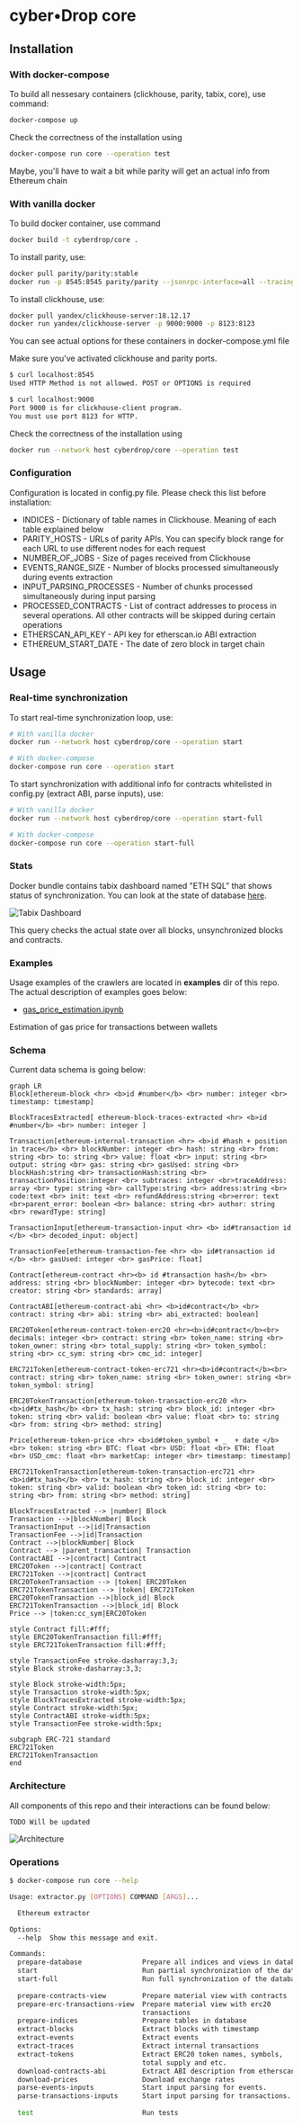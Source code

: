 # cyber•Drop core

## Installation

### With docker-compose

To build all nessesary containers (clickhouse, parity, tabix, core), use command:
```bash
docker-compose up
```

Check the correctness of the installation using
```bash
docker-compose run core --operation test
```

Maybe, you'll have to wait a bit while parity will get an actual info from Ethereum chain

### With vanilla docker

To build docker container, use command

```bash
docker build -t cyberdrop/core .
```

To install parity, use:

```bash
docker pull parity/parity:stable
docker run -p 8545:8545 parity/parity --jsonrpc-interface=all --tracing=on
```

To install clickhouse, use:

```bash
docker pull yandex/clickhouse-server:18.12.17
docker run yandex/clickhouse-server -p 9000:9000 -p 8123:8123 
```

You can see actual options for these containers in docker-compose.yml file

Make sure you've activated clickhouse and parity ports. 

```bash
$ curl localhost:8545
Used HTTP Method is not allowed. POST or OPTIONS is required

$ curl localhost:9000
Port 9000 is for clickhouse-client program.
You must use port 8123 for HTTP.
```

Check the correctness of the installation using

```bash
docker run --network host cyberdrop/core --operation test
```

### Configuration

Configuration is located in config.py file. Please check this list before installation:
- INDICES - Dictionary of table names in Clickhouse. Meaning of each table explained below
- PARITY_HOSTS - URLs of parity APIs. You can specify block range for each URL to use different nodes for each request
- NUMBER_OF_JOBS - Size of pages received from Clickhouse
- EVENTS_RANGE_SIZE - Number of blocks processed simultaneously during events extraction
- INPUT_PARSING_PROCESSES - Number of chunks processed simultaneously during input parsing
- PROCESSED_CONTRACTS - List of contract addresses to process in several operations. All other contracts will be skipped during certain operations
- ETHERSCAN_API_KEY - API key for etherscan.io ABI extraction
- ETHEREUM_START_DATE - The date of zero block in target chain

## Usage

### Real-time synchronization

To start real-time synchronization loop, use:
```bash
# With vanilla docker
docker run --network host cyberdrop/core --operation start

# With docker-compose
docker-compose run core --operation start
```

To start synchronization with additional info for contracts whitelisted in config.py (extract ABI, parse inputs), use:
```bash
# With vanilla docker
docker run --network host cyberdrop/core --operation start-full

# With docker-compose
docker-compose run core --operation start-full
```

### Stats

Docker bundle contains tabix dashboard named "ETH SQL" that shows status of synchronization. You can look at the state of database [here](http://localhost:8080).

![Tabix Dashboard](./images/tabix.png)

This query checks the actual state over all blocks, unsynchronized blocks and contracts.

### Examples

Usage examples of the crawlers are located in **examples** dir of this repo. The actual description of examples goes below:
- [gas_price_estimation.ipynb](https://gitlab.com/cyberdrop/core/blob/docker_compose/examples/gas_price_estimation.ipynb)

Estimation of gas price for transactions between wallets

### Schema

Current data schema is going below:

```mermaid
graph LR
Block[ethereum-block <hr> <b>id #number</b> <br> number: integer <br> timestamp: timestamp]

BlockTracesExtracted[ ethereum-block-traces-extracted <hr> <b>id #number</b> <br> number: integer ]

Transaction[ethereum-internal-transaction <hr> <b>id #hash + position in trace</b> <br> blockNumber: integer <br> hash: string <br> from: string <br> to: string <br> value: float <br> input: string <br> output: string <br> gas: string <br> gasUsed: string <br> blockHash:string <br> transactionHash:string <br> transactionPosition:integer <br> subtraces: integer <br>traceAddress: array <br> type: string <br> callType:string <br> address:string <br> code:text <br> init: text <br> refundAddress:string <br>error: text <br>parent_error: boolean <br> balance: string <br> author: string <br> rewardType: string]

TransactionInput[ethereum-transaction-input <hr> <b> id#transaction id </b> <br> decoded_input: object]

TransactionFee[ethereum-transaction-fee <hr> <b> id#transaction id </b> <br> gasUsed: integer <br> gasPrice: float]

Contract[ethereum-contract <hr><b> id #transaction hash</b> <br>  address: string <br> blockNumber: integer <br> bytecode: text <br> creator: string <br> standards: array]

ContractABI[ethereum-contract-abi <hr> <b>id#contract</b> <br> contract: string <br> abi: string <br> abi_extracted: boolean]

ERC20Token[ethereum-contract-token-erc20 <hr><b>id#contract</b><br> decimals: integer <br> contract: string <br> token_name: string <br> token_owner: string <br> total_supply: string <br> token_symbol: string <br> cc_sym: string <br> cmc_id: integer]

ERC721Token[ethereum-contract-token-erc721 <hr><b>id#contract</b><br> contract: string <br> token_name: string <br> token_owner: string <br> token_symbol: string]

ERC20TokenTransaction[ethereum-token-transaction-erc20 <hr> <b>id#tx_hash</b> <br> tx_hash: string <br> block_id: integer <br> token: string <br> valid: boolean <br> value: float <br> to: string <br> from: string <br> method: string]

Price[ethereum-token-price <hr> <b>id#token_symbol + _  + date </b><br> token: string <br> BTC: float <br> USD: float <br> ETH: float <br> USD_cmc: float <br> marketCap: integer <br> timestamp: timestamp]

ERC721TokenTransaction[ethereum-token-transaction-erc721 <hr> <b>id#tx_hash</b> <br> tx_hash: string <br> block_id: integer <br> token: string <br> valid: boolean <br> token_id: string <br> to: string <br> from: string <br> method: string]

BlockTracesExtracted --> |number| Block
Transaction -->|blockNumber| Block
TransactionInput -->|id|Transaction
TransactionFee -->|id|Transaction
Contract -->|blockNumber| Block
Contract --> |parent_transaction| Transaction
ContractABI -->|contract| Contract
ERC20Token -->|contract| Contract
ERC721Token -->|contract| Contract
ERC20TokenTransaction --> |token| ERC20Token
ERC721TokenTransaction --> |token| ERC721Token
ERC20TokenTransaction -->|block_id| Block
ERC721TokenTransaction -->|block_id| Block
Price --> |token:cc_sym|ERC20Token

style Contract fill:#fff;
style ERC20TokenTransaction fill:#fff;
style ERC721TokenTransaction fill:#fff;

style TransactionFee stroke-dasharray:3,3;
style Block stroke-dasharray:3,3;

style Block stroke-width:5px;
style Transaction stroke-width:5px;
style BlockTracesExtracted stroke-width:5px;
style Contract stroke-width:5px;
style ContractABI stroke-width:5px;
style TransactionFee stroke-width:5px;

subgraph ERC-721 standard
ERC721Token
ERC721TokenTransaction
end
```

### Architecture

All components of this repo and their interactions can be found below:

```
TODO Will be updated
```

![Architecture](./images/core.png)

### Operations
```bash
$ docker-compose run core --help

Usage: extractor.py [OPTIONS] COMMAND [ARGS]...

  Ethereum extractor

Options:
  --help  Show this message and exit.

Commands:
  prepare-database               Prepare all indices and views in database
  start                          Run partial synchronization of the database.
  start-full                     Run full synchronization of the database
  
  prepare-contracts-view         Prepare material view with contracts
  prepare-erc-transactions-view  Prepare material view with erc20
                                 transactions
  prepare-indices                Prepare tables in database
  extract-blocks                 Extract blocks with timestamp
  extract-events                 Extract events
  extract-traces                 Extract internal transactions
  extract-tokens                 Extract ERC20 token names, symbols, 
                                 total supply and etc.
  download-contracts-abi         Extract ABI description from etherscan.io
  download-prices                Download exchange rates
  parse-events-inputs            Start input parsing for events.
  parse-transactions-inputs      Start input parsing for transactions.
  
  test                           Run tests
```
